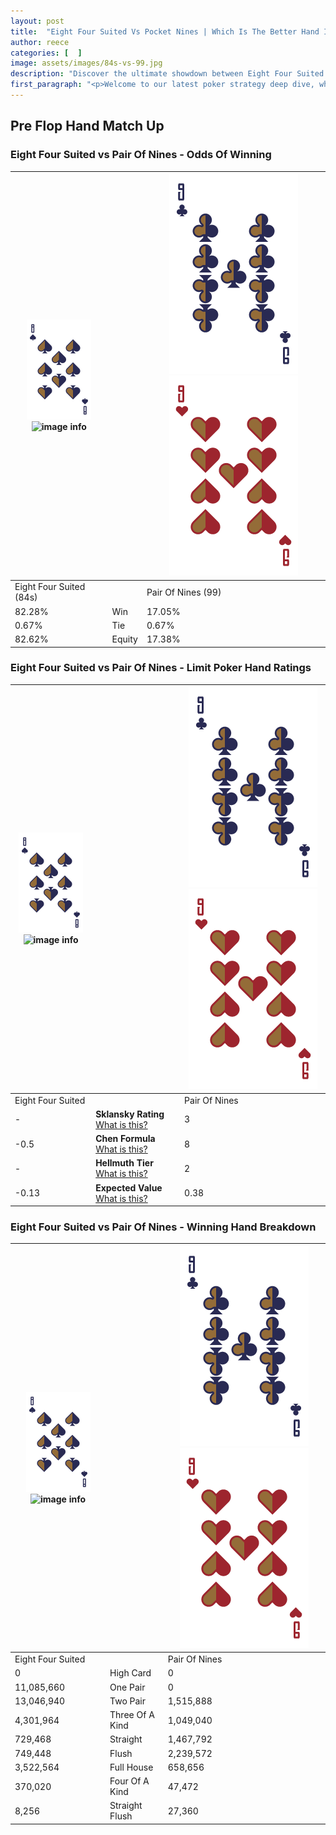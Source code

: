 ```yaml
---
layout: post
title:  "Eight Four Suited Vs Pocket Nines | Which Is The Better Hand In Poker? A Complete Guide"
author: reece
categories: [  ]
image: assets/images/84s-vs-99.jpg
description: "Discover the ultimate showdown between Eight Four Suited and Pair Of Nines in poker! Uncover the odds, strategies, and scenarios where one hand triumphs over the other. Get ready to up your poker game with this thrilling analysis."
first_paragraph: "<p>Welcome to our latest poker strategy deep dive, where we're pitting two distinct hands against each other in a high-stakes showdown: Eight Four Suited vs Pair Of Nines.</p><p>In the dynamic world of poker, every decision counts, and knowing which hand holds the upper hand is key to your success at the table.</p><p>In this article, we'll dissect these two hands, explore the scenarios where one dominates the other, and equip you with the knowledge to make strategic choices that can tip the odds in your favor.</p><p>Get ready to unravel the intriguing dynamics of these poker hands and elevate your game to new heights.</p>"
---
```




[comment]: # (sp0)

## Pre Flop Hand Match Up

<div class="table hand-ratings" markdown="1"> 



### Eight Four Suited vs Pair Of Nines - Odds Of Winning


    
| ![image info](assets/images/hand1/8.png) ![image info](assets/images/hand1/4s.png) |  | ![image info](assets/images/hand2/9.png) ![image info](assets/images/hand2/9o.png) |
| -------- | -------- | -------- |
| Eight Four Suited (84s) |  | Pair Of Nines (99) |
| 82.28% | Win | 17.05% |
| 0.67% | Tie | 0.67% |
| 82.62% | Equity | 17.38% |




[comment]: # (sp1)



### Eight Four Suited vs Pair Of Nines - Limit Poker Hand Ratings


    
| ![image info](assets/images/hand1/8.png) ![image info](assets/images/hand1/4s.png) |  | ![image info](assets/images/hand2/9.png) ![image info](assets/images/hand2/9o.png) |
| -------- | -------- | -------- |
| Eight Four Suited |  | Pair Of Nines |
| - | **Sklansky Rating** [What is this?](/sklansky-rating-explained) | 3 |
| -0.5 | **Chen Formula** [What is this?](/chen-formula-explained) | 8 |
| - | **Hellmuth Tier** [What is this?](/Hellmuth-tier-explained) | 2 |
| -0.13 | **Expected Value** [What is this?](/expected-value-explained) | 0.38 |




[comment]: # (sp2)



### Eight Four Suited vs Pair Of Nines - Winning Hand Breakdown


    
| ![image info](assets/images/hand1/8.png) ![image info](assets/images/hand1/4s.png) |  | ![image info](assets/images/hand2/9.png) ![image info](assets/images/hand2/9o.png) |
| -------- | -------- | -------- |
| Eight Four Suited |  | Pair Of Nines |
| 0 | High Card | 0 |
| 11,085,660 | One Pair | 0 |
| 13,046,940 | Two Pair | 1,515,888 |
| 4,301,964 | Three Of A Kind | 1,049,040 |
| 729,468 | Straight | 1,467,792 |
| 749,448 | Flush | 2,239,572 |
| 3,522,564 | Full House | 658,656 |
| 370,020 | Four Of A Kind | 47,472 |
| 8,256 | Straight Flush | 27,360 |




[comment]: # (sp3)



</div>

[comment]: # (sp4)



[comment]: # (sp5)

